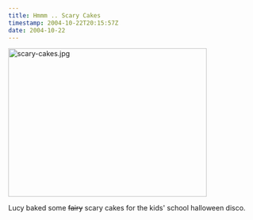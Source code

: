 ```yaml
---
title: Hmmm .. Scary Cakes
timestamp: 2004-10-22T20:15:57Z
date: 2004-10-22
---
```


<img alt="scary-cakes.jpg" src="http://blog.whatfettle.com/archives/scary-cakes.jpg" width="400" height="300" border="0" />

Lucy baked some <strike>fairy</strike> scary cakes for the kids' school halloween  disco.
